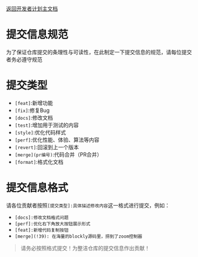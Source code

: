 [返回开发者计划主文档](https://gitee.com/coco-ag/coco-waddle/tree/master/dosc/dev/README.md)

# 提交信息规范
为了保证仓库提交的条理性与可读性，在此制定一下提交信息的规范，请每位提交者务必遵守规范

# 提交类型
- `[feat]`:新增功能
- `[fix]`:修复Bug
- `[docs]`:修改文档
- `[test]`:增加用于测试的内容
- `[style]`:优化代码样式
- `[perf]`:优化性能、体验、算法等内容
- `[revert]`:回滚到上一个版本
- `[merge](pr编号)`:代码合并（PR合并）
- `[format]`:格式化文档

# 提交信息格式
请各位贡献者按照`[提交类型]:具体描述修改内容`这一格式进行提交，例如：
- `[docs]:修改文档格式问题`
- `[perf]:优化右下角放大按钮展示形式`
- `[feat]:新增代码复制按钮`
- `[merge](!39): 在海量的blockly源码里，捞到了zoom控制器`

> 请务必按照格式提交！为整洁仓库的提交信息作出贡献！
